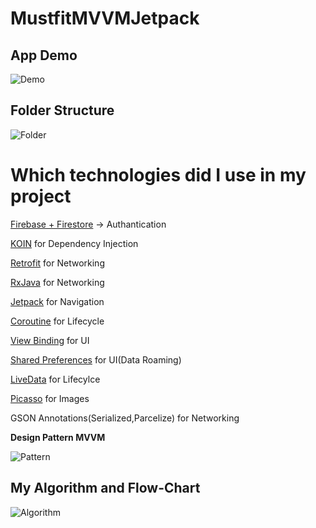 # MustfitMVVMJetpack

 ## App Demo

![Demo](https://media2.giphy.com/media/9qgktMmboE6hibQdHV/giphy.gif?cid=790b76110481bf91884005692a37ffb97deaa4a81b9f9e9a&rid=giphy.gif&ct=g)

 ## Folder Structure

![Folder](https://i.ibb.co/jH7MnzD/Screen-Shot-2021-12-06-at-15-16-45.png)

 # Which technologies did I use in  my project 

[Firebase + Firestore](https://firebase.google.com/docs/reference/kotlin/packages) -> Authantication

[KOIN](https://insert-koin.io/) for Dependency Injection

[Retrofit](https://square.github.io/retrofit/) for Networking

[RxJava](https://github.com/ReactiveX/RxKotlin) for Networking

[Jetpack](https://developer.android.com/jetpack) for Navigation

[Coroutine](https://developer.android.com/topic/libraries/architecture/coroutines) for Lifecycle

[View Binding](https://developer.android.com/topic/libraries/view-binding) for UI

[Shared Preferences](https://developer.android.com/training/data-storage/shared-preferences) for UI(Data Roaming)

[LiveData](https://developer.android.com/topic/libraries/architecture/livedata) for Lifecylce

[Picasso](https://square.github.io/picasso/) for Images 

GSON Annotations(Serialized,Parcelize) for Networking

<b>Design Pattern  MVVM</b>

![Pattern](https://i.ibb.co/6g1hGph/1-hiyp-GQVOat8-W3411-SUa-Tg.png)

## My Algorithm and Flow-Chart 

![Algorithm](https://i.ibb.co/sHRYHRp/1-w-Cs-e-Ks-Epfdp83-Ndl6nx-Q.png)
